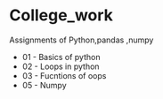 # College_work
Assignments of Python,pandas ,numpy

- 01 - Basics of python
- 02 - Loops in python
- 03 - Fucntions of oops
- 05 - Numpy 
